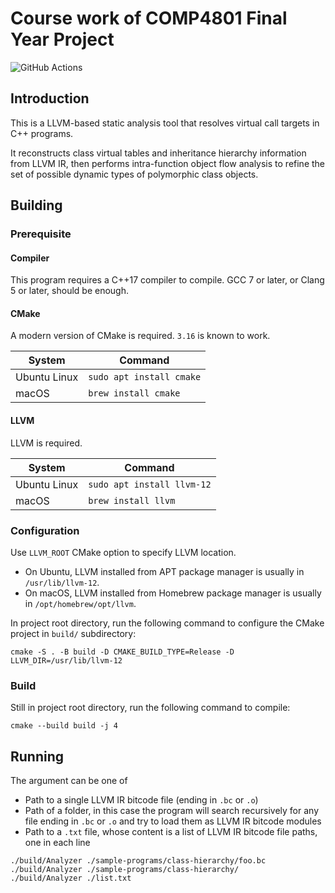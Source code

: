 # Course work of COMP4801 Final Year Project

![GitHub Actions](https://github.com/BrettDong/llvm-fyp/actions/workflows/build.yml/badge.svg)

## Introduction

This is a LLVM-based static analysis tool that resolves virtual call targets in C++ programs.

It reconstructs class virtual tables and inheritance hierarchy information from LLVM IR, then performs intra-function object flow analysis to refine the set of possible dynamic types of polymorphic class objects.

## Building

### Prerequisite

#### Compiler

This program requires a C++17 compiler to compile. GCC 7 or later, or Clang 5 or later, should be enough.

#### CMake

A modern version of CMake is required. `3.16` is known to work.

| System | Command                  |
|---|--------------------------|
| Ubuntu Linux | `sudo apt install cmake` |
| macOS | `brew install cmake`     |

#### LLVM

LLVM is required.

| System | Command                    |
|---|----------------------------|
| Ubuntu Linux | `sudo apt install llvm-12` |
| macOS | `brew install llvm`        |

### Configuration

Use `LLVM_ROOT` CMake option to specify LLVM location.

* On Ubuntu, LLVM installed from APT package manager is usually in `/usr/lib/llvm-12`.
* On macOS, LLVM installed from Homebrew package manager is usually in `/opt/homebrew/opt/llvm`.

In project root directory, run the following command to configure the CMake project in `build/` subdirectory:
```
cmake -S . -B build -D CMAKE_BUILD_TYPE=Release -D LLVM_DIR=/usr/lib/llvm-12
```

### Build

Still in project root directory, run the following command to compile:
```
cmake --build build -j 4
```

## Running

The argument can be one of
* Path to a single LLVM IR bitcode file (ending in `.bc` or `.o`)
* Path of a folder, in this case the program will search recursively for any file ending in `.bc` or `.o` and try to load them as LLVM IR bitcode modules
* Path to a `.txt` file, whose content is a list of LLVM IR bitcode file paths, one in each line


```
./build/Analyzer ./sample-programs/class-hierarchy/foo.bc
./build/Analyzer ./sample-programs/class-hierarchy/
./build/Analyzer ./list.txt
```
